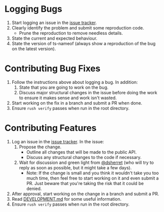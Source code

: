 # Logging Bugs

1. Start logging an issue in the [issue tracker](https://github.com/dsherret/ts-nameof/issues).
1. Clearly identify the problem and submit some reproduction code.
    * Prune the reproduction to remove needless details.
1. State the current and expected behaviour.
1. State the version of ts-nameof (always show a reproduction of the bug on the latest version).

# Contributing Bug Fixes

1. Follow the instructions above about logging a bug. In addition:
    1. State that you are going to work on the bug.
    1. Discuss major structural changes in the issue before doing the work to ensure it makes sense and work isn't wasted.
1. Start working on the fix in a branch and submit a PR when done.
1. Ensure `rush verify` passes when run in the root directory.

# Contributing Features

1. Log an issue in the [issue tracker](https://github.com/dsherret/ts-nameof/issues). In the issue:
    1. Propose the change.
        * Outline all changes that will be made to the public API.
        * Discuss any structural changes to the code if necessary.
    1. Wait for discussion and green light from [@dsherret](https://github.com/dsherret) (who will try to reply as soon as possible, but it might take a few days).
        * Note: If the change is small and you think it wouldn't take you too much time, then feel free to start working on it and even submit a PR. Just beware that you're taking the risk that it could be denied.
1. After approval, start working on the change in a branch and submit a PR.
1. Read [DEVELOPMENT.md](DEVELOPMENT.md) for some useful information.
1. Ensure `rush verify` passes when run in the root directory.
